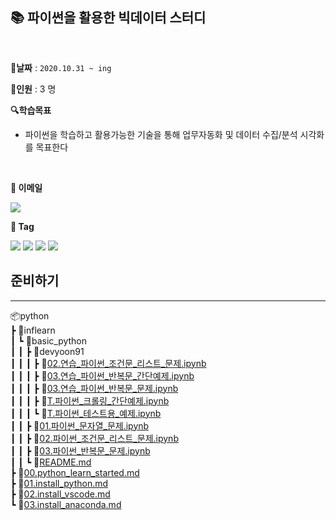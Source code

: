 **📚 파이썬을 활용한 빅데이터 스터디**
--
</br>


**🌈날짜** : `2020.10.31 ~ ing`

**👶인원** : 3 명

**🔍학습목표**

- 파이썬을 학습하고 활용가능한 기술을 통해 업무자동화 및 데이터 수집/분석 시각화를 목표한다

<br>

**📩 이메일**

![](https://img.shields.io/badge/-kimbyungyoun91%40gmail.com-%23D14836)

**🧲 Tag**

![](https://img.shields.io/badge/-python%203.9-%233776AB) ![](https://img.shields.io/badge/-Anaconda-%2342B029) ![](https://img.shields.io/badge/-Jupyter%20Notebook-%23F37626) ![](https://img.shields.io/badge/-pandas-%23150458)


**준비하기**
--
---

📦python<br>
┣ 📂inflearn<br>
┃ ┗ 📂basic_python<br>
┃ ┃ ┣ 📂devyoon91<br>
┃ ┃ ┃ ┣ 📜[02.연습_파이썬_조건문_리스트_문제.ipynb](https://github.com/devyoon91/study_thebigdata/blob/main/learn/python/inflearn/basic_python/devyoon91/02.%EC%97%B0%EC%8A%B5_%ED%8C%8C%EC%9D%B4%EC%8D%AC_%EC%A1%B0%EA%B1%B4%EB%AC%B8_%EB%A6%AC%EC%8A%A4%ED%8A%B8_%EB%AC%B8%EC%A0%9C.ipynb)<br>
┃ ┃ ┃ ┣ 📜[03.연습_파이썬_반복문_간단예제.ipynb](https://github.com/devyoon91/study_thebigdata/blob/main/learn/python/inflearn/basic_python/devyoon91/03.%EC%97%B0%EC%8A%B5_%ED%8C%8C%EC%9D%B4%EC%8D%AC_%EB%B0%98%EB%B3%B5%EB%AC%B8_%EA%B0%84%EB%8B%A8%EC%98%88%EC%A0%9C.ipynb)<br>
┃ ┃ ┃ ┣ 📜[03.연습_파이썬_반복문_문제.ipynb](https://github.com/devyoon91/study_thebigdata/blob/main/learn/python/inflearn/basic_python/devyoon91/03.%EC%97%B0%EC%8A%B5_%ED%8C%8C%EC%9D%B4%EC%8D%AC_%EB%B0%98%EB%B3%B5%EB%AC%B8_%EB%AC%B8%EC%A0%9C.ipynb)<br>
┃ ┃ ┃ ┣ 📜[T.파이썬_크롤링_간단예제.ipynb](https://github.com/devyoon91/study_thebigdata/blob/main/learn/python/inflearn/basic_python/devyoon91/T.%ED%8C%8C%EC%9D%B4%EC%8D%AC_%ED%81%AC%EB%A1%A4%EB%A7%81_%EA%B0%84%EB%8B%A8%EC%98%88%EC%A0%9C.ipynb)<br>
┃ ┃ ┃ ┗ 📜[T.파이썬_테스트용_예제.ipynb](https://github.com/devyoon91/study_thebigdata/blob/main/learn/python/inflearn/basic_python/devyoon91/T.%ED%8C%8C%EC%9D%B4%EC%8D%AC_%ED%85%8C%EC%8A%A4%ED%8A%B8%EC%9A%A9_%EC%98%88%EC%A0%9C.ipynb)<br>
┃ ┃ ┣ 📜[01.파이썬_문자열_문제.ipynb](https://github.com/devyoon91/study_thebigdata/blob/main/learn/python/inflearn/basic_python/01.%ED%8C%8C%EC%9D%B4%EC%8D%AC_%EB%AC%B8%EC%9E%90%EC%97%B4_%EB%AC%B8%EC%A0%9C.ipynb)<br>
┃ ┃ ┣ 📜[02.파이썬_조건문_리스트_문제.ipynb](https://github.com/devyoon91/study_thebigdata/blob/main/learn/python/inflearn/basic_python/02.%ED%8C%8C%EC%9D%B4%EC%8D%AC_%EC%A1%B0%EA%B1%B4%EB%AC%B8_%EB%A6%AC%EC%8A%A4%ED%8A%B8_%EB%AC%B8%EC%A0%9C.ipynb)<br>
┃ ┃ ┣ 📜[03.파이썬_반복문_문제.ipynb](https://github.com/devyoon91/study_thebigdata/blob/main/learn/python/inflearn/basic_python/03.%ED%8C%8C%EC%9D%B4%EC%8D%AC_%EB%B0%98%EB%B3%B5%EB%AC%B8_%EB%AC%B8%EC%A0%9C.ipynb)<br>
┃ ┃ ┗ 📜[README.md](https://github.com/devyoon91/study_thebigdata/blob/main/learn/python/inflearn/basic_python/README.md)<br>
┣ 📜[00.python_learn_started.md](https://github.com/devyoon91/study_thebigdata/blob/main/learn/python/00.python_learn_started.md)<br>
┣ 📜[01.install_python.md](https://github.com/devyoon91/study_thebigdata/blob/main/learn/python/01.install_python.md)<br>
┣ 📜[02.install_vscode.md](https://github.com/devyoon91/study_thebigdata/blob/main/learn/python/02.install_vscode.md)<br>
┗ 📜[03.install_anaconda.md](https://github.com/devyoon91/study_thebigdata/blob/main/learn/python/03.install_anaconda.md)<br>
